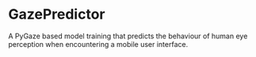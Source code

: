 # GazePredictor
A PyGaze based model training that predicts the behaviour of human eye perception when encountering a mobile user interface.
